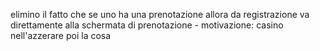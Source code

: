 elimino il fatto che se uno ha una prenotazione allora da registrazione va direttamente alla schermata di prenotazione - motivazione: casino nell'azzerare poi la cosa